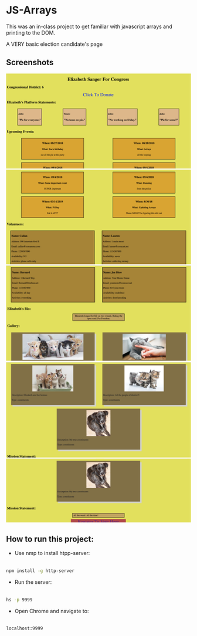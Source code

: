 # JS-Arrays

This was an in-class project to get familiar with javascript arrays and printing to the DOM.

A VERY basic election candidate's page

## Screenshots

​![main screenshot](./screenshots/js-arrays-main.png)
​![second screenshot](./screenshots/js-arrays-2.png)
​![third screenshot](./screenshots/js-arrays-3.png)
​![fourth screenshot](./screenshots/js-arrays-4.png)
​![fifth screenshot](./screenshots/js-arrays-5.png)

## How to run this project:

* Use nmp to install htpp-server:

```sh

npm install -g http-server

```
* Run the server:

```sh

hs -p 9999

```

* Open Chrome and navigate to:

```

localhost:9999

```


​


